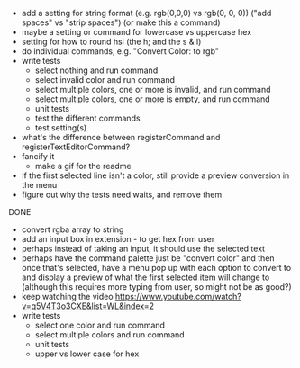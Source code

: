 * add a setting for string format (e.g. rgb(0,0,0) vs rgb(0, 0, 0)) ("add spaces" vs "strip spaces") (or make this a command)
* maybe a setting or command for lowercase vs uppercase hex
* setting for how to round hsl (the h; and the s & l)
* do individual commands, e.g. "Convert Color: to rgb"
* write tests
  * select nothing and run command
  * select invalid color and run command
  * select multiple colors, one or more is invalid, and run command
  * select multiple colors, one or more is empty, and run command
  * unit tests
  * test the different commands
  * test setting(s)
* what's the difference between registerCommand and registerTextEditorCommand?
* fancify it
  * make a gif for the readme
* if the first selected line isn't a color, still provide a preview conversion in the menu
* figure out why the tests need waits, and remove them

DONE
* convert rgba array to string
* add an input box in extension - to get hex from user
* perhaps instead of taking an input, it should use the selected text
* perhaps have the command palette just be "convert color" and then once that's selected, have a menu pop up with each option to convert to and display a preview of what the first selected item will change to (although this requires more typing from user, so might not be as good?)
* keep watching the video https://www.youtube.com/watch?v=q5V4T3o3CXE&list=WL&index=2
* write tests
  * select one color and run command
  * select multiple colors and run command
  * unit tests
  * upper vs lower case for hex
